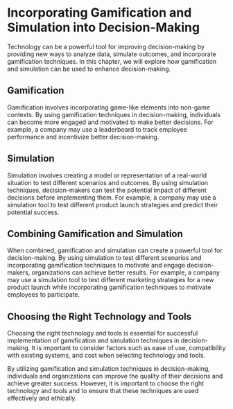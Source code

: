 Incorporating Gamification and Simulation into Decision-Making
=========================================================================================================

Technology can be a powerful tool for improving decision-making by providing new ways to analyze data, simulate outcomes, and incorporate gamification techniques. In this chapter, we will explore how gamification and simulation can be used to enhance decision-making.

Gamification
------------

Gamification involves incorporating game-like elements into non-game contexts. By using gamification techniques in decision-making, individuals can become more engaged and motivated to make better decisions. For example, a company may use a leaderboard to track employee performance and incentivize better decision-making.

Simulation
----------

Simulation involves creating a model or representation of a real-world situation to test different scenarios and outcomes. By using simulation techniques, decision-makers can test the potential impact of different decisions before implementing them. For example, a company may use a simulation tool to test different product launch strategies and predict their potential success.

Combining Gamification and Simulation
-------------------------------------

When combined, gamification and simulation can create a powerful tool for decision-making. By using simulation to test different scenarios and incorporating gamification techniques to motivate and engage decision-makers, organizations can achieve better results. For example, a company may use a simulation tool to test different marketing strategies for a new product launch while incorporating gamification techniques to motivate employees to participate.

Choosing the Right Technology and Tools
---------------------------------------

Choosing the right technology and tools is essential for successful implementation of gamification and simulation techniques in decision-making. It is important to consider factors such as ease of use, compatibility with existing systems, and cost when selecting technology and tools.

By utilizing gamification and simulation techniques in decision-making, individuals and organizations can improve the quality of their decisions and achieve greater success. However, it is important to choose the right technology and tools and to ensure that these techniques are used effectively and ethically.
